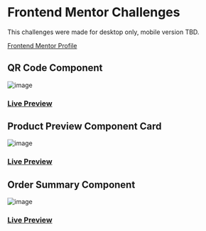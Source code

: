 # Frontend Mentor Challenges
This challenges were made for desktop only, mobile version TBD.

[Frontend Mentor Profile](https://www.frontendmentor.io/profile/anapao-minchaca)

## QR Code Component
![image](https://media.discordapp.net/attachments/1060271373974523994/1092521364293943417/image.png?width=1440&height=622)
### [Live Preview](https://anapao-minchaca.github.io/frontend-mentor/qr-code-component-main/)

## Product Preview Component Card
![image](https://media.discordapp.net/attachments/715052160043319316/1092518277693059132/image.png?width=1259&height=676)
### [Live Preview](https://anapao-minchaca.github.io/frontend-mentor/product-preview-card-component-main/)

## Order Summary Component
![image](https://media.discordapp.net/attachments/715052160043319316/1092564485451038780/image.png?width=1440&height=669)
### [Live Preview](https://anapao-minchaca.github.io/frontend-mentor/order-summary-component-main/)

